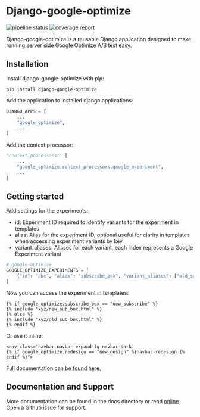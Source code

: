 # Django-google-optimize

[![pipeline status](https://gitlab.com/hodovicadin/django-google-optimize/badges/master/pipeline.svg)](https://gitlab.com/hodovicadin/django-google-optimize/commits/master)
[![coverage report](https://gitlab.com/hodovicadin/django-google-optimize/badges/master/coverage.svg)](https://gitlab.com/hodovicadin/django-google-optimize/commits/master)

Django-google-optimize is a reusable Django application designed to make running server side Google Optimize A/B test easy.

## Installation

Install django-google-optimize with pip:

`pip install django-google-optimize`

Add the application to installed django applications:

```py
DJANGO_APPS = [
    ...
    "google_optimize",
    ...
]
```

Add the context processor:

```py
"context_processors": [
    ...
    "google_optimize.context_processors.google_experiment",
    ...
]
```

## Getting started

Add settings for the experiments:

- id: Experiment ID required to identify variants for the experiment in templates
- alias: Alias for the experiment ID, optional useful for clarity in templates when accessing experiment variants by key
- variant_aliases: Aliases for each variant, each index represents a Google Experiment variant

```py
# google-optimize
GOOGLE_OPTIMIZE_EXPERIMENTS = [
    {"id": "abc", "alias": "subscribe_box", "variant_aliases": ["old_sub_box", "new_sub_box"]}
]
```

Now you can access the experiment in templates:

```django
{% if google_optimize.subscribe_box == "new_subscribe" %}
{% include "xyz/new_sub_box.html" %}
{% else %}
{% include "xyz/old_sub_box.html" %}
{% endif %}
```

Or use it inline:

```django
<nav class="navbar navbar-expand-lg navbar-dark
{% if google_optimize.redesign == "new_design" %}navbar-redesign {% endif %}">
```

Full documentation [can be found here.](https://django-google-optimize.readthedocs.io/en/latest/)

## Documentation and Support

More documentation can be found in the docs directory or read [online](https://django-google-optimize.readthedocs.io/en/latest/). Open a Github issue for support.
